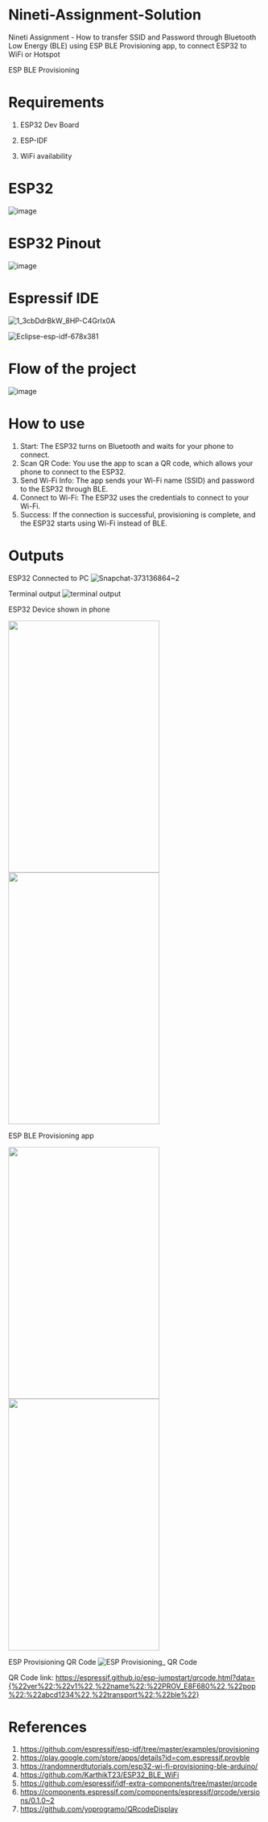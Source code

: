 # Nineti-Assignment-Solution
Nineti Assignment - How to transfer SSID and Password through Bluetooth Low Energy (BLE) using ESP BLE Provisioning app, to connect ESP32 to WiFi or Hotspot  

ESP BLE Provisioning
# Requirements
1) ESP32 Dev Board 

2) ESP-IDF 

3) WiFi availability

# ESP32
![image](https://github.com/KarthikT23/ESP32-Temperature-Humidity-monitoring-system/assets/119528503/c026872d-9985-4b06-a982-0cc67a0ab8a0)

# ESP32 Pinout
![image](https://github.com/KarthikT23/ESP32-Temperature-Humidity-monitoring-system/assets/119528503/2f566421-0116-48fc-9296-51627fb8fd5c)


# Espressif IDE
![1_3cbDdrBkW_8HP-C4GrIx0A](https://github.com/user-attachments/assets/0614f1a3-385f-44cc-bfe4-ea1bac3d2479)

![Eclipse-esp-idf-678x381](https://github.com/user-attachments/assets/3643d729-5e04-4e0f-b333-bca2166b9532)

# Flow of the project
![image](https://github.com/user-attachments/assets/2c5e57da-15f8-47c1-8381-76a47df85a28)








# How to use
1) Start: The ESP32 turns on Bluetooth and waits for your phone to connect.
2) Scan QR Code: You use the app to scan a QR code, which allows your phone to connect to the ESP32.
3) Send Wi-Fi Info: The app sends your Wi-Fi name (SSID) and password to the ESP32 through BLE.
4) Connect to Wi-Fi: The ESP32 uses the credentials to connect to your Wi-Fi.
5) Success: If the connection is successful, provisioning is complete, and the ESP32 starts using Wi-Fi instead of BLE.


# Outputs
ESP32 Connected to PC
![Snapchat-373136864~2](https://github.com/user-attachments/assets/d1e50b50-914c-451b-93de-64b113ddd6e3)


Terminal output
![terminal output](https://github.com/user-attachments/assets/11a88f34-d49d-4948-b712-928fa2a46db3)

ESP32 Device shown in phone

<img src = "https://github.com/user-attachments/assets/186a690e-75b6-44f7-8aff-92e9cb0b5bdb" width = "300" height = "500">

<img src = "https://github.com/user-attachments/assets/3fd6f079-a917-4143-96c5-821fbaade461" width = "300" height = "500">









ESP BLE Provisioning app





<img src = "https://github.com/user-attachments/assets/e3c071a9-c965-4a0a-83b9-727e8cdadadd" width = "300" height = "500">
<img src = "https://github.com/user-attachments/assets/585a6087-71b8-4f9a-8e85-f20040b9e5eb" width = "300" height = "500">



ESP Provisioning QR Code
![ESP Provisioning_ QR Code](https://github.com/user-attachments/assets/155ca534-6b70-40b0-aad2-526a727a0768)




QR Code link: https://espressif.github.io/esp-jumpstart/qrcode.html?data={%22ver%22:%22v1%22,%22name%22:%22PROV_E8F680%22,%22pop%22:%22abcd1234%22,%22transport%22:%22ble%22}

# References
1) https://github.com/espressif/esp-idf/tree/master/examples/provisioning
2) https://play.google.com/store/apps/details?id=com.espressif.provble
3) https://randomnerdtutorials.com/esp32-wi-fi-provisioning-ble-arduino/
4) https://github.com/KarthikT23/ESP32_BLE_WiFi
5) https://github.com/espressif/idf-extra-components/tree/master/qrcode
6) https://components.espressif.com/components/espressif/qrcode/versions/0.1.0~2
7) https://github.com/yoprogramo/QRcodeDisplay


